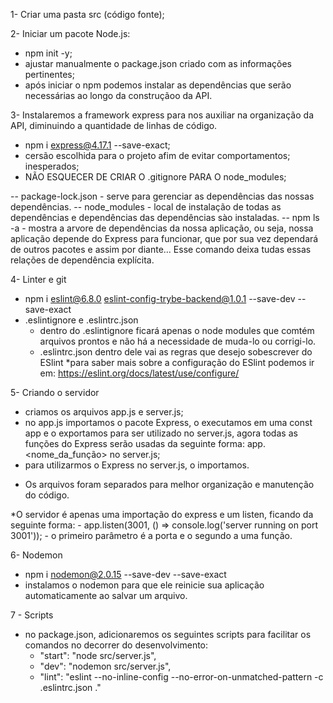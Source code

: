 1- Criar uma pasta src (código fonte);

2- Iniciar um pacote Node.js:
  - npm init -y;
  - ajustar manualmente o package.json criado com as informações pertinentes;
  - após iniciar o npm podemos instalar as dependências que serão necessárias ao longo da construçãoo da API.

3- Instalaremos a framework express para nos auxiliar na organização da API, diminuindo a quantidade de linhas de código.
  - npm i express@4.17.1 --save-exact;
  - cersão escolhida para o projeto afim de evitar comportamentos; inesperados;
  - NÃO ESQUECER DE CRIAR O .gitignore PARA O node_modules;
  
  -- package-lock.json
    - serve para gerenciar as dependências das nossas dependências.
  -- node_modules
    - local de instalação de todas as dependências e dependências das dependências sào instaladas.
  -- npm ls -a
    - mostra a arvore de dependências da nossa aplicação, ou seja, nossa aplicação depende do Express para funcionar, que por sua vez dependará de outros pacotes e assim por diante... Esse comando deixa tudas essas relações de dependência explícita.
  
4- Linter e git
  - npm i eslint@6.8.0 eslint-config-trybe-backend@1.0.1 --save-dev --save-exact
  - .eslintignore e .eslintrc.json
    - dentro do .eslintignore ficará apenas o node modules que comtém arquivos prontos e não há a necessidade de muda-lo ou corrigi-lo.
    - .eslintrc.json dentro dele vai as regras que desejo sobescrever do ESlint
  *para saber mais sobre a configuração do ESlint podemos ir em:
    https://eslint.org/docs/latest/use/configure/

5- Criando o servidor
  - criamos os arquivos app.js e server.js;
  - no app.js importamos o pacote Express, o executamos em uma const app e o exportamos para ser utilizado no server.js, agora todas as funções do Express serão usadas da seguinte forma: app.<nome_da_função> no server.js;
  - para utilizarmos o Express no server.js, o importamos.
  * Os arquivos foram separados para melhor organização e manutenção do código.

  *O servidor é apenas uma importação do express e um listen, ficando da seguinte forma:
    - app.listen(3001, () => console.log('server running on port 3001'));
      - o primeiro parâmetro é a porta e o segundo a uma função.

6- Nodemon
  - npm i nodemon@2.0.15 --save-dev --save-exact
  - instalamos o nodemon para que ele reinicie sua aplicação automaticamente ao salvar um arquivo.

7 - Scripts
  - no package.json, adicionaremos os seguintes scripts para facilitar os comandos no decorrer do desenvolvimento:
    - "start": "node src/server.js",
    - "dev": "nodemon src/server.js",
    - "lint": "eslint --no-inline-config --no-error-on-unmatched-pattern -c .eslintrc.json ."


